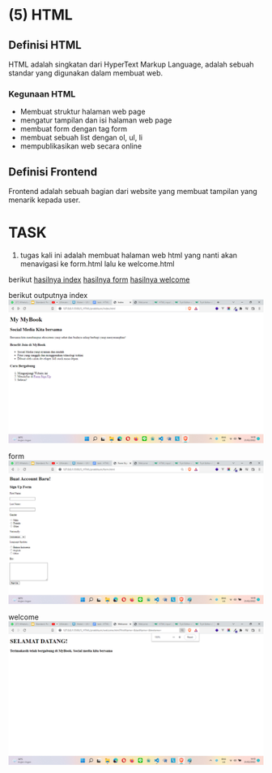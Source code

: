 # (5) HTML

## Definisi HTML

HTML adalah singkatan dari HyperText Markup Language, adalah sebuah standar yang digunakan dalam membuat web.

### Kegunaan HTML

- Membuat struktur halaman web page
- mengatur tampilan dan isi halaman web page
- membuat form dengan tag form
- membuat sebuah list dengan ol, ul, li
- mempublikasikan web secara online

## Definisi Frontend

Frontend adalah sebuah bagian dari website yang membuat tampilan yang menarik kepada user.

# TASK
1. tugas kali ini adalah membuat halaman web html yang nanti akan menavigasi ke form.html lalu ke welcome.html

berikut [hasilnya index](praktikum/index.html)
[hasilnya form](praktikum/form.html)
[hasilnya welcome](praktikum/welcome.html)

berikut outputnya 
index
![outputnya](screenshots/index.png)

form
![outputnya](screenshots/form.png)

welcome
![outputnya](screenshots/welcome.png)
